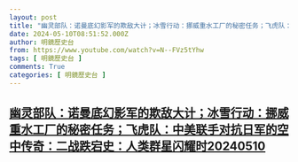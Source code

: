 ```yaml
---
layout: post
title: "幽灵部队：诺曼底幻影军的欺敌大计；冰雪行动：挪威重水工厂的秘密任务；飞虎队：中美联手对抗日军的空中传奇：二战跌宕史：人类群星闪耀时20240510"
date: 2024-05-10T08:51:52.000Z
author: 明鏡歷史台
from: https://www.youtube.com/watch?v=N--FVz5tYhw
tags: [ 明鏡歷史台 ]
comments: True
categories: [ 明鏡歷史台 ]
---
```

<!--1715331112000-->
[幽灵部队：诺曼底幻影军的欺敌大计；冰雪行动：挪威重水工厂的秘密任务；飞虎队：中美联手对抗日军的空中传奇：二战跌宕史：人类群星闪耀时20240510](https://www.youtube.com/watch?v=N--FVz5tYhw)
------

<div>

</div>
